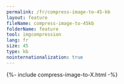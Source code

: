 ```yaml
---
permalink: /fr/compress-image-to-45-kb
layout: feature
fileName: compress-image-to-45kb
folderName: feature
tool: imgcompression
lang: fr
size: 45
type: kb
nointernationalization: true
---
```

{%- include compress-image-to-X.html -%}       
